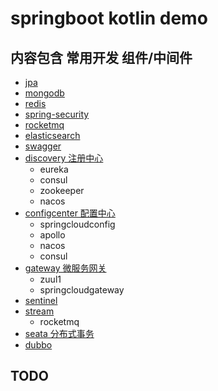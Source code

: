 # springboot kotlin demo

## 内容包含 常用开发 组件/中间件
- [jpa](jpa/README.md)
- [mongodb](mongodb/README.md)
- [redis](redis/README.md)
- [spring-security](springsecurity/README.md)
- [rocketmq](rocketmq/README.md)
- [elasticsearch](es/README.md)
- [swagger](swagger/README.md)
- [discovery 注册中心](discovery/README.md)
  - eureka
  - consul
  - zookeeper
  - nacos
- [configcenter 配置中心](configcenter/README.md)
  - springcloudconfig
  - apollo
  - nacos
  - consul
- [gateway 微服务网关](gateway/README.md)
  - zuul1
  - springcloudgateway
- [sentinel](sentinel/README.md)
- [stream](stream/README.md)
  - rocketmq
- [seata 分布式事务](seata/README.md)
- [dubbo](dubbo/README.md)

## TODO